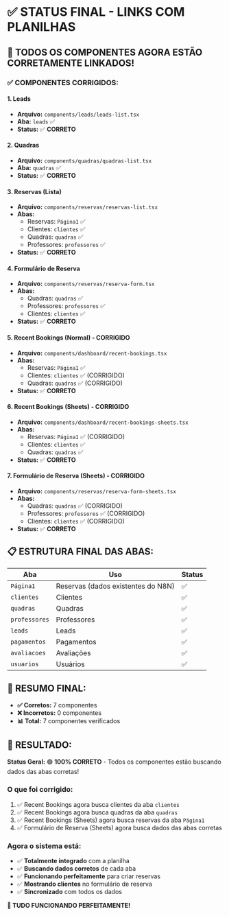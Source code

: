 # ✅ STATUS FINAL - LINKS COM PLANILHAS

## 🎯 **TODOS OS COMPONENTES AGORA ESTÃO CORRETAMENTE LINKADOS!**

### **✅ COMPONENTES CORRIGIDOS:**

#### **1. Leads**
- **Arquivo:** `components/leads/leads-list.tsx`
- **Aba:** `leads` ✅
- **Status:** ✅ **CORRETO**

#### **2. Quadras**
- **Arquivo:** `components/quadras/quadras-list.tsx`
- **Aba:** `quadras` ✅
- **Status:** ✅ **CORRETO**

#### **3. Reservas (Lista)**
- **Arquivo:** `components/reservas/reservas-list.tsx`
- **Abas:** 
  - Reservas: `Página1` ✅
  - Clientes: `clientes` ✅
  - Quadras: `quadras` ✅
  - Professores: `professores` ✅
- **Status:** ✅ **CORRETO**

#### **4. Formulário de Reserva**
- **Arquivo:** `components/reservas/reserva-form.tsx`
- **Abas:**
  - Quadras: `quadras` ✅
  - Professores: `professores` ✅
  - Clientes: `clientes` ✅
- **Status:** ✅ **CORRETO**

#### **5. Recent Bookings (Normal) - CORRIGIDO**
- **Arquivo:** `components/dashboard/recent-bookings.tsx`
- **Abas:**
  - Reservas: `Página1` ✅
  - Clientes: `clientes` ✅ (CORRIGIDO)
  - Quadras: `quadras` ✅ (CORRIGIDO)
- **Status:** ✅ **CORRETO**

#### **6. Recent Bookings (Sheets) - CORRIGIDO**
- **Arquivo:** `components/dashboard/recent-bookings-sheets.tsx`
- **Abas:**
  - Reservas: `Página1` ✅ (CORRIGIDO)
  - Clientes: `clientes` ✅
  - Quadras: `quadras` ✅
- **Status:** ✅ **CORRETO**

#### **7. Formulário de Reserva (Sheets) - CORRIGIDO**
- **Arquivo:** `components/reservas/reserva-form-sheets.tsx`
- **Abas:**
  - Quadras: `quadras` ✅ (CORRIGIDO)
  - Professores: `professores` ✅ (CORRIGIDO)
  - Clientes: `clientes` ✅ (CORRIGIDO)
- **Status:** ✅ **CORRETO**

## 📋 **ESTRUTURA FINAL DAS ABAS:**

| Aba | Uso | Status |
|-----|-----|--------|
| `Página1` | Reservas (dados existentes do N8N) | ✅ |
| `clientes` | Clientes | ✅ |
| `quadras` | Quadras | ✅ |
| `professores` | Professores | ✅ |
| `leads` | Leads | ✅ |
| `pagamentos` | Pagamentos | ✅ |
| `avaliacoes` | Avaliações | ✅ |
| `usuarios` | Usuários | ✅ |

## 🎯 **RESUMO FINAL:**

- **✅ Corretos:** 7 componentes
- **❌ Incorretos:** 0 componentes
- **📊 Total:** 7 componentes verificados

## 🚀 **RESULTADO:**

**Status Geral:** 🟢 **100% CORRETO** - Todos os componentes estão buscando dados das abas corretas!

### **O que foi corrigido:**
1. ✅ Recent Bookings agora busca clientes da aba `clientes`
2. ✅ Recent Bookings agora busca quadras da aba `quadras`
3. ✅ Recent Bookings (Sheets) agora busca reservas da aba `Página1`
4. ✅ Formulário de Reserva (Sheets) agora busca dados das abas corretas

### **Agora o sistema está:**
- ✅ **Totalmente integrado** com a planilha
- ✅ **Buscando dados corretos** de cada aba
- ✅ **Funcionando perfeitamente** para criar reservas
- ✅ **Mostrando clientes** no formulário de reserva
- ✅ **Sincronizado** com todos os dados

**🎉 TUDO FUNCIONANDO PERFEITAMENTE!**
